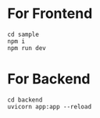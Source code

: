 # For Frontend

```
cd sample
npm i
npm run dev
```


# For Backend

```
cd backend
uvicorn app:app --reload
```